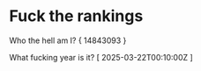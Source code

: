# Fuck the rankings

Who the hell am I?
{ 14843093 }

What fucking year is it?
[ 2025-03-22T00:10:00Z ]
